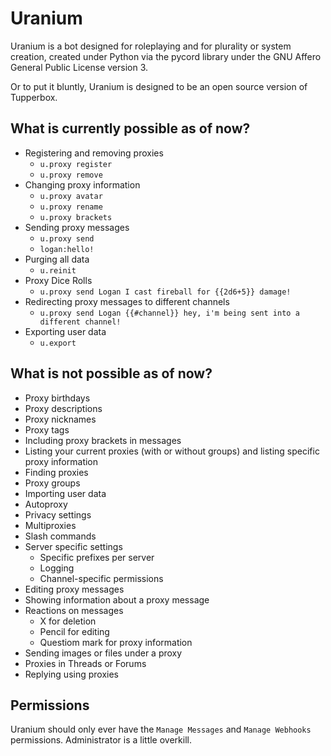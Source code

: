 # Uranium

Uranium is a bot designed for roleplaying and for plurality or system creation, created under Python via the pycord library under the GNU Affero General Public License version 3.

Or to put it bluntly, Uranium is designed to be an open source version of Tupperbox.

## What is currently possible as of now?
* Registering and removing proxies
    * `u.proxy register`
    * `u.proxy remove`
* Changing proxy information
    * `u.proxy avatar`
    * `u.proxy rename`
    * `u.proxy brackets`
* Sending proxy messages
    * `u.proxy send`
    * `logan:hello!`
* Purging all data
    * `u.reinit`
* Proxy Dice Rolls
    * `u.proxy send Logan I cast fireball for {{2d6+5}} damage!`
* Redirecting proxy messages to different channels
    * `u.proxy send Logan {{#channel}} hey, i'm being sent into a different channel!`
* Exporting user data
    * `u.export`

## What is not possible as of now?
* Proxy birthdays
* Proxy descriptions
* Proxy nicknames
* Proxy tags
* Including proxy brackets in messages
* Listing your current proxies (with or without groups) and listing specific proxy information
* Finding proxies
* Proxy groups
* Importing user data
* Autoproxy
* Privacy settings
* Multiproxies
* Slash commands
* Server specific settings
    * Specific prefixes per server
    * Logging
    * Channel-specific permissions
* Editing proxy messages
* Showing information about a proxy message
* Reactions on messages
    * X for deletion
    * Pencil for editing
    * Questiom mark for proxy information
* Sending images or files under a proxy
* Proxies in Threads or Forums
* Replying using proxies

## Permissions

Uranium should only ever have the `Manage Messages` and `Manage Webhooks` permissions. Administrator is a little overkill.